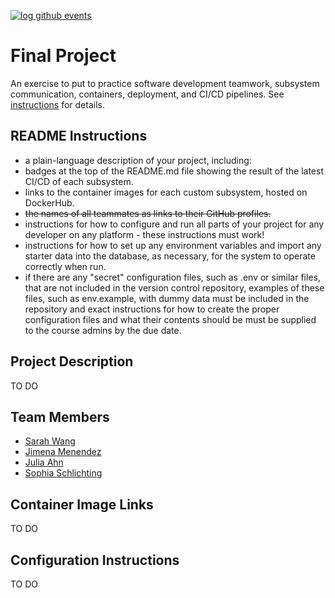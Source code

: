 [![log github events](https://github.com/software-students-spring2025/5-final-sjsj5/actions/workflows/event-logger.yml/badge.svg)](https://github.com/software-students-spring2025/5-final-sjsj5/actions/workflows/event-logger.yml)
# Final Project

An exercise to put to practice software development teamwork, subsystem communication, containers, deployment, and CI/CD pipelines. See [instructions](./instructions.md) for details.

## README Instructions
- a plain-language description of your project, including:
- badges at the top of the README.md file showing the result of the latest CI/CD of each subsystem.
- links to the container images for each custom subsystem, hosted on DockerHub.
- ~~the names of all teammates as links to their GitHub profiles.~~
- instructions for how to configure and run all parts of your project for any developer on any platform - these instructions must work!
- instructions for how to set up any environment variables and import any starter data into the database, as necessary, for the system to operate correctly when run.
- if there are any "secret" configuration files, such as .env or similar files, that are not included in the version control repository, examples of these files, such as env.example, with dummy data must be included in the repository and exact instructions for how to create the proper configuration files and what their contents should be must be supplied to the course admins by the due date.

## Project Description
TO DO

## Team Members
- [Sarah Wang](https://github.com/sarahswang)
- [Jimena Menendez](https:/github.com/jkm8294)
- [Julia Ahn](https:/github.com/juliaahn)
- [Sophia Schlichting](https:/github.com/schlichtings)

## Container Image Links
TO DO

## Configuration Instructions
TO DO
